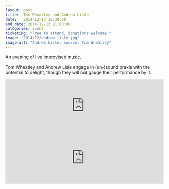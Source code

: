 ```yaml
---
layout: post
title:  Tom Wheatley and Andrew Lisle
date:   2014-12-13 19:30:00
end_date: 2014-12-13 21:00:00
categories: event
ticketing: "Free to attend, donations welcome."
image: "2014/12/andrew-lisle.jpg"
image-alt: "Andrew Lisle, source: Tom Wheatley"
---
```

An evening of live improvised music.

Tom Wheatley and Andrew Lisle engage in (un-)sound praxis with the potential to delight, though they will not gauge their performance by it.

<iframe width="100%" height="166" scrolling="no" frameborder="no" src="https://w.soundcloud.com/player/?url=https%3A//api.soundcloud.com/tracks/122319632&amp;color=ff5500&amp;auto_play=false&amp;hide_related=false&amp;show_comments=true&amp;show_user=true&amp;show_reposts=false"></iframe>

<iframe width="100%" height="166" scrolling="no" frameborder="no" src="https://w.soundcloud.com/player/?url=https%3A//api.soundcloud.com/tracks/140435778&amp;color=ff5500&amp;auto_play=false&amp;hide_related=false&amp;show_comments=true&amp;show_user=true&amp;show_reposts=false"></iframe>

